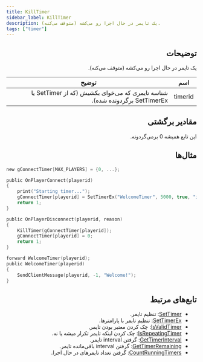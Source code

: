 ```yaml
---
title: KillTimer
sidebar_label: KillTimer
description: یک تایمر در حال اجرا رو می‌کشه (متوقف می‌کنه).
tags: ["timer"]
---
```


<div dir="rtl" style={{ textAlign: "right" }}>

## توضیحات

یک تایمر در حال اجرا رو می‌کشه (متوقف می‌کنه).

| اسم    | توضیح                                                       |
| ------- | ----------------------------------------------------------------- |
| timerid | شناسه تایمری که می‌خوای بکشیش (که از SetTimer یا SetTimerEx برگردونده شده). |

## مقادیر برگشتی

این تابع همیشه 0 برمی‌گردونه.

## مثال‌ها

</div>

```c
new gConnectTimer[MAX_PLAYERS] = {0, ...};

public OnPlayerConnect(playerid)
{
    print("Starting timer...");
    gConnectTimer[playerid] = SetTimerEx("WelcomeTimer", 5000, true, "i", playerid);
    return 1;
}

public OnPlayerDisconnect(playerid, reason)
{
    KillTimer(gConnectTimer[playerid]);
    gConnectTimer[playerid] = 0;
    return 1;
}

forward WelcomeTimer(playerid);
public WelcomeTimer(playerid)
{
    SendClientMessage(playerid, -1, "Welcome!");
}
```

<div dir="rtl" style={{ textAlign: "right" }}>

## تابع‌های مرتبط

- [SetTimer](SetTimer): تنظیم تایمر.
- [SetTimerEx](SetTimerEx): تنظیم تایمر با پارامترها.
- [IsValidTimer](IsValidTimer): چک کردن معتبر بودن تایمر.
- [IsRepeatingTimer](IsRepeatingTimer): چک کردن اینکه تایمر تکرار میشه یا نه.
- [GetTimerInterval](GetTimerInterval): گرفتن interval تایمر.
- [GetTimerRemaining](GetTimerRemaining): گرفتن interval باقی‌مانده تایمر.
- [CountRunningTimers](CountRunningTimers): گرفتن تعداد تایمرهای در حال اجرا.

</div>